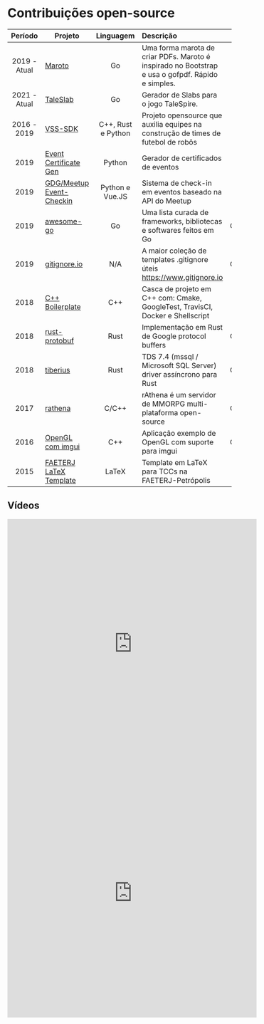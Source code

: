 # Contribuições open-source
|   Período    | Projeto                                                                            |     Linguagem      | Descrição                                                                                         |   Funcão    |  Idioma  |
|:------------:|------------------------------------------------------------------------------------|:------------------:|:--------------------------------------------------------------------------------------------------|:------------:|:--------:|
| 2019 - Atual | [Maroto](https://github.com/johnfercher/maroto)                                    |         Go         | Uma forma marota de criar PDFs. Maroto é inspirado no Bootstrap e usa o gofpdf. Rápido e simples. |   Criador    |   :us:   |
| 2021 - Atual | [TaleSlab](http://johnfercher.com/taleslab)                                        |         Go         | Gerador de Slabs para o jogo TaleSpire.                                                           |   Criador    |   :us:   |
| 2016 - 2019  | [VSS-SDK](https://vss-sdk.github.io/book/general.html)                             | C++, Rust e Python | Projeto opensource que auxilia equipes na construção de times de futebol de robôs                 |   Criador    | :brazil: |
|     2019     | [Event Certificate Gen](https://github.com/GDGPetropolis/event-certificate-gen)    |       Python       | Gerador de certificados de eventos                                                                |   Criador    |   :us:   |
|     2019     | [GDG/Meetup Event-Checkin](https://github.com/GDGPetropolis/compose-event-checkin) |  Python e Vue.JS   | Sistema de check-in em eventos baseado na API do Meetup                                           |   Criador    |   :us:   |
|     2019     | [awesome-go](https://github.com/avelino/awesome-go)                                |         Go         | Uma lista curada de frameworks, bibliotecas e softwares feitos em Go                              | Contribuidor |   :us:   |
|     2019     | [gitignore.io](https://github.com/dvcs/gitignore)                                  |        N/A         | A maior coleção de templates .gitignore úteis https://www.gitignore.io                            | Contribuidor |   :us:   |
|     2018     | [C++ Boilerplate](https://github.com/johnfercher/boilerplate)                      |        C++         | Casca de projeto em C++ com: Cmake, GoogleTest, TravisCI, Docker e Shellscript                    |   Criador    |   :us:   |
|     2018     | [rust-protobuf](https://github.com/stepancheg/rust-protobuf)                       |        Rust        | Implementação em Rust de Google protocol buffers                                                  | Contribuidor |   :us:   |
|     2018     | [tiberius](https://github.com/steffengy/tiberius)                                  |        Rust        | TDS 7.4 (mssql / Microsoft SQL Server) driver assíncrono para Rust                                | Contribuidor |   :us:   |
|     2017     | [rathena](https://github.com/rathena/rathena)                                      |       C/C++        | rAthena é um servidor de MMORPG multi-plataforma open-source                                      | Contribuidor |   :us:   |
|     2016     | [OpenGL com imgui](https://github.com/valera-rozuvan/opengl-sample-with-imgui)     |        C++         | Aplicação exemplo de OpenGL com suporte para imgui                                                | Contribuidor |   :us:   |
|     2015     | [FAETERJ LaTeX Template](https://github.com/johnfercher/faeterj-latex-template)    |       LaTeX        | Template em LaTeX para TCCs na FAETERJ-Petrópolis                                                 |   Criador    | :brazil: |

## Vídeos

<iframe width="560" height="560" src="https://www.youtube.com/embed/jwOy4JgleTU" title="YouTube video player" frameborder="0" allow="accelerometer; autoplay; clipboard-write; encrypted-media; gyroscope; picture-in-picture; web-share" allowfullscreen></iframe>

<iframe width="560" height=560" src="https://www.youtube.com/embed/2Yo8s7w7rTE" title="YouTube video player" frameborder="0" allow="accelerometer; autoplay; clipboard-write; encrypted-media; gyroscope; picture-in-picture; web-share" allowfullscreen></iframe>
